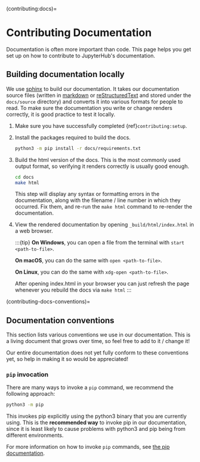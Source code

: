 (contributing:docs)=

# Contributing Documentation

Documentation is often more important than code. This page helps
you get set up on how to contribute to JupyterHub's documentation.

## Building documentation locally

We use [sphinx](https://www.sphinx-doc.org) to build our documentation. It takes
our documentation source files (written in [markdown](https://daringfireball.net/projects/markdown/) or [reStructuredText](https://www.sphinx-doc.org/en/master/usage/restructuredtext/basics.html) and
stored under the `docs/source` directory) and converts it into various
formats for people to read. To make sure the documentation you write or
change renders correctly, it is good practice to test it locally.

1. Make sure you have successfully completed {ref}`contributing:setup`.

2. Install the packages required to build the docs.

   ```bash
   python3 -m pip install -r docs/requirements.txt
   ```

3. Build the html version of the docs. This is the most commonly used
   output format, so verifying it renders correctly is usually good
   enough.

   ```bash
   cd docs
   make html
   ```

   This step will display any syntax or formatting errors in the documentation,
   along with the filename / line number in which they occurred. Fix them,
   and re-run the `make html` command to re-render the documentation.

4. View the rendered documentation by opening `_build/html/index.html` in
   a web browser.

   :::{tip}
   **On Windows**, you can open a file from the terminal with `start <path-to-file>`.

   **On macOS**, you can do the same with `open <path-to-file>`.

   **On Linux**, you can do the same with `xdg-open <path-to-file>`.

   After opening index.html in your browser you can just refresh the page whenever
   you rebuild the docs via `make html`
   :::

(contributing-docs-conventions)=

## Documentation conventions

This section lists various conventions we use in our documentation. This is a
living document that grows over time, so feel free to add to it / change it!

Our entire documentation does not yet fully conform to these conventions yet,
so help in making it so would be appreciated!

### `pip` invocation

There are many ways to invoke a `pip` command, we recommend the following
approach:

```bash
python3 -m pip
```

This invokes pip explicitly using the python3 binary that you are
currently using. This is the **recommended way** to invoke pip
in our documentation, since it is least likely to cause problems
with python3 and pip being from different environments.

For more information on how to invoke `pip` commands, see
[the pip documentation](https://pip.pypa.io/en/stable/).
